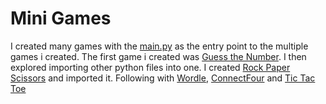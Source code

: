 # Mini Games

I created many games with the [main.py](main.py) as the entry point to the multiple games i created. The first game i created was [Guess the Number](GNT.py). I then explored importing other python files into one. I created [Rock Paper Scissors](RPS.py) and imported it. Following with [Wordle](Wordle.py), [ConnectFour](ConnectFour.py) and [Tic Tac Toe](TTT.py)

